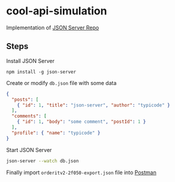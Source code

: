 # cool-api-simulation


Implementation of [JSON Server Repo](https://github.com/typicode/json-server)

## Steps

Install JSON Server 

```
npm install -g json-server
```

Create or modify `db.json` file with some data

```json
{
  "posts": [
    { "id": 1, "title": "json-server", "author": "typicode" }
  ],
  "comments": [
    { "id": 1, "body": "some comment", "postId": 1 }
  ],
  "profile": { "name": "typicode" }
}
```


Start JSON Server

```bash
json-server --watch db.json
```


Finally import `orderitv2-2f050-export.json` file into [Postman](postman.com/downloads/)
